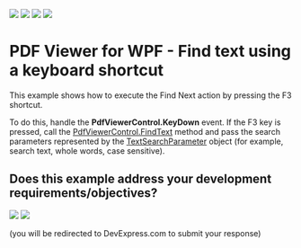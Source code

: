 <!-- default badges list -->
![](https://img.shields.io/endpoint?url=https://codecentral.devexpress.com/api/v1/VersionRange/138303891/18.1.3%2B)
[![](https://img.shields.io/badge/Open_in_DevExpress_Support_Center-FF7200?style=flat-square&logo=DevExpress&logoColor=white)](https://supportcenter.devexpress.com/ticket/details/T830566)
[![](https://img.shields.io/badge/📖_How_to_use_DevExpress_Examples-e9f6fc?style=flat-square)](https://docs.devexpress.com/GeneralInformation/403183)
[![](https://img.shields.io/badge/💬_Leave_Feedback-feecdd?style=flat-square)](#does-this-example-address-your-development-requirementsobjectives)
<!-- default badges end -->
#  PDF Viewer for WPF - Find text using a keyboard shortcut

This example shows how to execute the Find Next action by pressing the F3 shortcut.

To do this, handle the **PdfViewerControl.KeyDown** event. If the F3 key is pressed, call the [PdfViewerControl.FindText](https://docs.devexpress.com/WPF/DevExpress.Xpf.PdfViewer.PdfViewerControl.FindText(DevExpress.Xpf.DocumentViewer.TextSearchParameter)) method and pass the search parameters represented by the [TextSearchParameter](https://docs.devexpress.com/WPF/DevExpress.Xpf.DocumentViewer.TextSearchParameter) object (for example, search text, whole words, case sensitive).

<!-- feedback -->

## Does this example address your development requirements/objectives?

[<img src="https://www.devexpress.com/support/examples/i/yes-button.svg"/>](https://www.devexpress.com/support/examples/survey.xml?utm_source=github&utm_campaign=how-to-find-text-using-a-keyboard-shortcut&~~~was_helpful=yes) [<img src="https://www.devexpress.com/support/examples/i/no-button.svg"/>](https://www.devexpress.com/support/examples/survey.xml?utm_source=github&utm_campaign=how-to-find-text-using-a-keyboard-shortcut&~~~was_helpful=no)

(you will be redirected to DevExpress.com to submit your response)
<!-- feedback end -->
